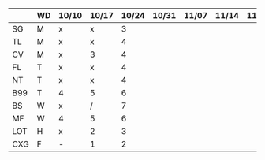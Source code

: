 
|     | WD |10/10|10/17|10/24|10/31|11/07|11/14|11/21|11/28|12/05|12/12|12/19|12/26|...|
|-----|----|-----|-----|-----|-----|-----|-----|-----|-----|-----|-----|-----|-----|---|
| SG  | M  | x   | x   | 3   |  |  |  |  |  |  |  |  |  |  | 
| TL  | M  | x   | x   | 4   |  |  |  |  |  |  |  |  |  |  | 
| CV  | M  | x   | 3   | 4   |  |  |  |  |  |  |  |  |  |  | 
| FL  | T  | x   | x   | 4   |  |  |  |  |  |  |  |  |  |  | 
| NT  | T  | x   | x   | 4   |  |  |  |  |  |  |  |  |  |  | 
| B99 | T  | 4   | 5   | 6   |  |  |  |  |  |  |  |  |  |  | 
| BS  | W  | x   | /   | 7   |  |  |  |  |  |  |  |  |  |  | 
| MF  | W  | 4   | 5   | 6   |  |  |  |  |  |  |  |  |  |  | 
| LOT | H  | x   | 2   | 3   |  |  |  |  |  |  |  |  |  |  | 
| CXG | F  | -   | 1   | 2   |  |  |  |  |  |  |  |  |  |  | 
